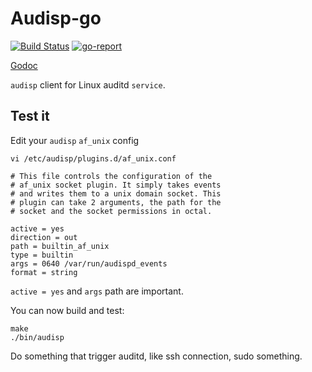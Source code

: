 Audisp-go
=========

[![Build Status](https://drone.garambrogne.net/api/badges/athoune/audisp-go/status.svg)](https://drone.garambrogne.net/athoune/audisp-go)
[![go-report](https://goreportcard.com/badge/github.com/athoune/audisp-go)](https://goreportcard.com/report/github.com/athoune/audisp-go)

[Godoc](https://pkg.go.dev/github.com/athoune/audisp-go)

`audisp` client for Linux auditd `service`.

Test it
-------

Edit your `audisp` `af_unix` config

    vi /etc/audisp/plugins.d/af_unix.conf

```
# This file controls the configuration of the
# af_unix socket plugin. It simply takes events
# and writes them to a unix domain socket. This
# plugin can take 2 arguments, the path for the
# socket and the socket permissions in octal.

active = yes
direction = out
path = builtin_af_unix
type = builtin
args = 0640 /var/run/audispd_events
format = string
```

`active = yes` and `args` path are important.

You can now build and test:

    make
    ./bin/audisp

Do something that trigger auditd, like ssh connection, sudo something.
